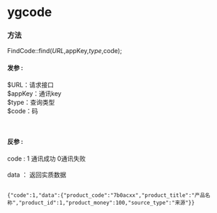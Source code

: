 # ygcode

### 方法

FindCode::find($URL,$appKey,$type,$code);

####  发参 :
$URL：请求接口 <br>
$appKey：通讯key <br>
$type：查询类型 <br>
$code：码 <br>

<br>

#### 反参 :
code : 1 通讯成功    0通讯失败<br>
<br>
data ： 返回实质数据 <br>

~~~

{"code":1,"data":{"product_code":"7b0acxx","product_title":"产品名称","product_id":1,"product_money":100,"source_type":"来源"}}


